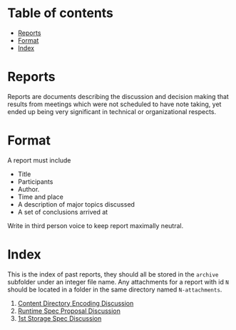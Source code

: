 

# Table of contents

- [Reports](#reports)
- [Format](#format)
- [Index](#index)

# Reports

Reports are documents describing the discussion and decision making that results from meetings which were not scheduled to have note taking, yet ended up being very significant in technical or organizational respects.

# Format

A report must include

- Title
- Participants
- Author.
- Time and place
- A description of major topics discussed
- A set of conclusions arrived at

Write in third person voice to keep report maximally neutral.

# Index

This is the index of past reports, they should all be stored in the `archive` subfolder under an integer file name. Any attachments for a report with id `N` should be located in a folder in the same directory named `N-attachments`.

1. [Content Directory Encoding Discussion](archive/1.md)
2. [Runtime Spec Proposal Discussion](archive/2.md)
3. [1st Storage Spec Discussion](archive/3.md)
